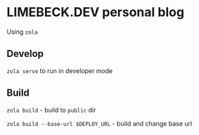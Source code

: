 # LIMEBECK.DEV personal blog

Using `zola`

## Develop

`zola serve` to run in developer mode

## Build

`zola build` - build to `public` dir

`zola build --base-url $DEPLOY_URL` - build and change base url
